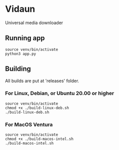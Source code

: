 # Vidaun

Universal media downloader

## Running app

```
source venv/bin/activate
python3 app.py
```

## Building

All builds are put at 'releases' folder.

### For Linux, Debian, or Ubuntu 20.00 or higher

```
source venv/bin/activate
chmod +x ./build-linux-deb.sh
./build-linux-deb.sh
```

### For MacOS Ventura

```
source venv/bin/activate
chmod +x ./build-macos-intel.sh
./build-macos-intel.sh
```
